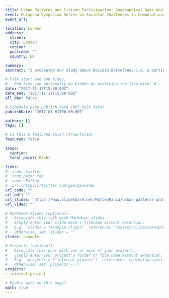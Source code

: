 ```yaml
---
title: Urban Patterns and Citizen Participation: Geographical Data Analysis of Decidim Barcelona.
event: European Symposium Series on Societal Challenges in Computational Social Science
event_url: 

location: London
address:
  street: 
  city: London
  region: 
  postcode: ''
  country: UK

summary: 
abstract: "I presented our study about Decidim Barcelona, i.e. a participatory process implemented by the city council of Barcelona to enroll the citizenry in a two month process of co-production, where citizens could discuss and support the proposals made by the government, and also make their own proposals."

# Talk start and end times.
#   End time can optionally be hidden by prefixing the line with `#`.
date: "2017-11-17T15:00:00Z"
date_end: "2017-11-17T15:00:00Z"
all_day: false

# Schedule page publish date (NOT talk date).
publishDate: "2017-01-01T00:00:00Z"

authors: []
tags: []

# Is this a featured talk? (true/false)
featured: false

image:
  caption: 
  focal_point: Right

links:
#- icon: twitter
#  icon_pack: fab
#  name: Follow
#  url: https://twitter.com/georgecushen
url_code: ""
url_pdf: ""
url_slides: "https://www.slideshare.net/MatteoManca/urban-patterns-and-citizen-participation-geographical-data-analysis-of-decidim-barcelona?ref=https://mattemanca.wordpress.com/2017/11/20/european-symposium-series-on-societal-challenges-in-computational-social-science/"
url_video: ""

# Markdown Slides (optional).
#   Associate this talk with Markdown slides.
#   Simply enter your slide deck's filename without extension.
#   E.g. `slides = "example-slides"` references `content/slides/example-slides.md`.
#   Otherwise, set `slides = ""`.
slides: example

# Projects (optional).
#   Associate this post with one or more of your projects.
#   Simply enter your project's folder or file name without extension.
#   E.g. `projects = ["internal-project"]` references `content/project/deep-learning/index.md`.
#   Otherwise, set `projects = []`.
projects:
- internal-project

# Enable math on this page?
math: true
---
```


